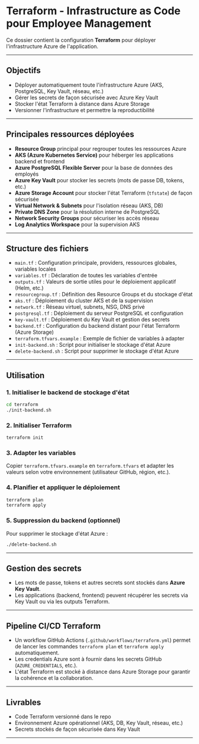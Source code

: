 # Terraform - Infrastructure as Code pour Employee Management

Ce dossier contient la configuration **Terraform** pour déployer l'infrastructure Azure de l'application.

---

## Objectifs

- Déployer automatiquement toute l'infrastructure Azure (AKS, PostgreSQL, Key Vault, réseau, etc.)
- Gérer les secrets de façon sécurisée avec Azure Key Vault
- Stocker l'état Terraform à distance dans Azure Storage
- Versionner l'infrastructure et permettre la reproductibilité

---

## Principales ressources déployées

- **Resource Group** principal pour regrouper toutes les ressources Azure
- **AKS (Azure Kubernetes Service)** pour héberger les applications backend et frontend
- **Azure PostgreSQL Flexible Server** pour la base de données des employés
- **Azure Key Vault** pour stocker les secrets (mots de passe DB, tokens, etc.)
- **Azure Storage Account** pour stocker l'état Terraform (`tfstate`) de façon sécurisée
- **Virtual Network & Subnets** pour l'isolation réseau (AKS, DB)
- **Private DNS Zone** pour la résolution interne de PostgreSQL
- **Network Security Groups** pour sécuriser les accès réseau
- **Log Analytics Workspace** pour la supervision AKS

---

## Structure des fichiers

- `main.tf` : Configuration principale, providers, ressources globales, variables locales
- `variables.tf` : Déclaration de toutes les variables d'entrée
- `outputs.tf` : Valeurs de sortie utiles pour le déploiement applicatif (Helm, etc.)
- `resourcegroup.tf` : Définition des Resource Groups et du stockage d'état
- `aks.tf` : Déploiement du cluster AKS et de la supervision
- `network.tf` : Réseau virtuel, subnets, NSG, DNS privé
- `postgresql.tf` : Déploiement du serveur PostgreSQL et configuration
- `key-vault.tf` : Déploiement du Key Vault et gestion des secrets
- `backend.tf` : Configuration du backend distant pour l'état Terraform (Azure Storage)
- `terraform.tfvars.example` : Exemple de fichier de variables à adapter
- `init-backend.sh` : Script pour initialiser le stockage d'état Azure
- `delete-backend.sh` : Script pour supprimer le stockage d'état Azure

---

## Utilisation

### 1. Initialiser le backend de stockage d'état

```bash
cd terraform
./init-backend.sh
```

### 2. Initialiser Terraform

```bash
terraform init
```

### 3. Adapter les variables

Copier `terraform.tfvars.example` en `terraform.tfvars` et adapter les valeurs selon votre environnement (utilisateur GitHub, région, etc.).

### 4. Planifier et appliquer le déploiement

```bash
terraform plan
terraform apply
```

### 5. Suppression du backend (optionnel)

Pour supprimer le stockage d'état Azure :

```bash
./delete-backend.sh
```

---

## Gestion des secrets

- Les mots de passe, tokens et autres secrets sont stockés dans **Azure Key Vault**.
- Les applications (backend, frontend) peuvent récupérer les secrets via Key Vault ou via les outputs Terraform.

---

## Pipeline CI/CD Terraform

- Un workflow GitHub Actions (`.github/workflows/terraform.yml`) permet de lancer les commandes `terraform plan` et `terraform apply` automatiquement.
- Les credentials Azure sont à fournir dans les secrets GitHub (`AZURE_CREDENTIALS`, etc.).
- L'état Terraform est stocké à distance dans Azure Storage pour garantir la cohérence et la collaboration.

---

## Livrables

- Code Terraform versionné dans le repo
- Environnement Azure opérationnel (AKS, DB, Key Vault, réseau, etc.)
- Secrets stockés de façon sécurisée dans Key Vault

---
